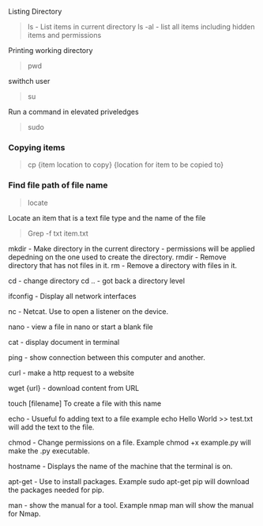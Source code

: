 Listing Directory
> ls - List items in current directory 
> ls -al - list all items including hidden items and permissions
  
Printing working directory 
> pwd 

swithch user
> su
> 
Run a command in elevated priveledges
> sudo

### Copying items
> cp {item location to copy} {location for item to be copied to}
  
  
### Find file path of file name
> locate

Locate an item that is a text file type and the name of the file
> Grep -f txt item.txt 

mkdir -  Make directory in the current directory - permissions will be applied depedning on the one used to create the directory.
rmdir - Remove directory that has not files in it.
rm - Remove a directory with files in it.

cd - change directory 
cd .. - got back a directory level

ifconfig - Display all network interfaces

nc - Netcat. Use to open a listener on the device. 

nano - view a file in nano or start a blank file

cat  - display document in terminal

ping - show connection between this computer and another.

curl - make a http request to a website

wget {url} - download content from URL

touch [filename] To create a file with this name

echo - Usueful fo adding text to a file example echo Hello World >> test.txt will add the text to the file.

chmod - Change permissions on a file. Example chmod +x example.py will make the .py executable.

hostname - Displays the name of the machine that the terminal is on.

apt-get - Use to install packages. Example sudo apt-get pip will download the packages needed for pip.

man - show the manual for a tool. Example nmap man will show the manual for Nmap.



